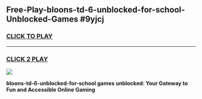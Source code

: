 
## Free-Play-bloons-td-6-unblocked-for-school-Unblocked-Games #9yjcj
<h3>
<a href="https://news.freeplayer.one?title=bloons-td-6-unblocked-for-school&ref=8M">CLICK TO PLAY</a></h3>
<hr>

<h3>
<a href="https://news.freeplayer.one?title=bloons-td-6-unblocked-for-school&ref=8M">CLICK 2 PLAY</a>
  
</h3>

<a href="https://news.freeplayer.one?title=bloons-td-6-unblocked-for-school&ref=8M"><img src="https://clearcache.store/games.png"></a>


**bloons-td-6-unblocked-for-school games unblocked: Your Gateway to Fun and Accessible Online Gaming**
